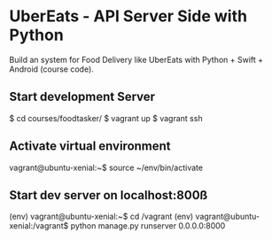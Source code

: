 # UberEats - API Server Side with Python

Build an system for Food Delivery like UberEats with Python + Swift + Android
(course code).

## Start development Server
$ cd courses/foodtasker/
$ vagrant up
$ vagrant ssh

## Activate virtual environment
vagrant@ubuntu-xenial:~$ source ~/env/bin/activate

## Start dev server on localhost:800ß
(env) vagrant@ubuntu-xenial:~$ cd /vagrant
(env) vagrant@ubuntu-xenial:/vagrant$ python manage.py runserver 0.0.0.0:8000
